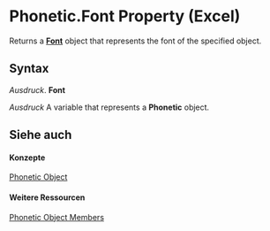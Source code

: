 
# Phonetic.Font Property (Excel)

Returns a  **[Font](f4788ba4-1c4c-2f03-4d73-194bc9316825.md)** object that represents the font of the specified object.


## Syntax

 _Ausdruck_. **Font**

 _Ausdruck_ A variable that represents a **Phonetic** object.


## Siehe auch


#### Konzepte


[Phonetic Object](297e85d5-e8f6-6009-c51a-0d3fe01efba0.md)
#### Weitere Ressourcen


[Phonetic Object Members](http://msdn.microsoft.com/library/4875c308-cfdb-6427-997c-35f7d919efab%28Office.15%29.aspx)